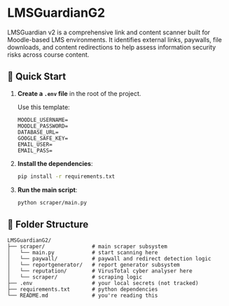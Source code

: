 # LMSGuardianG2

LMSGuardian v2 is a comprehensive link and content scanner built for Moodle-based LMS environments. It identifies external links, paywalls, file downloads, and content redirections to help assess information security risks across course content.

## 🚀 Quick Start

1. **Create a `.env` file** in the root of the project.

   Use this template:

   ```env
   MOODLE_USERNAME=
   MOODLE_PASSWORD=
   DATABASE_URL=
   GOOGLE_SAFE_KEY=
   EMAIL_USER=
   EMAIL_PASS=
   ```

2. **Install the dependencies**:

   ```bash
   pip install -r requirements.txt
   ```

3. **Run the main script**:

   ```bash
   python scraper/main.py
   ```

## 📁 Folder Structure

```
LMSGuardianG2/
├── scraper/               # main scraper subsystem
│   └── main.py            # start scanning here
│   └── paywall/           # paywall and redirect detection logic
│   └── reportgenerator/   # report generator subsystem
│   └── reputation/        # VirusTotal cyber analyser here
│   └── scraper/           # scraping logic
├── .env                   # your local secrets (not tracked)
├── requirements.txt       # python dependencies
└── README.md              # you're reading this
```
